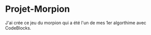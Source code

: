 # Projet-Morpion

J'ai crée ce jeu du morpion qui a été l'un de mes 1er algorthime avec CodeBlocks.
